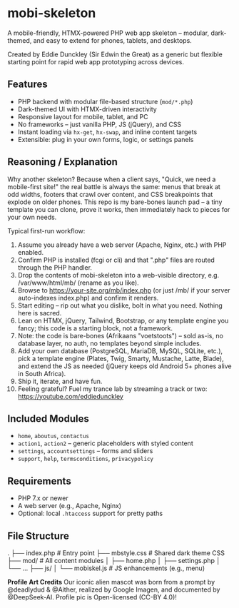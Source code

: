 # mobi-skeleton

A mobile-friendly, HTMX-powered PHP web app skeleton – modular,
dark-themed, and easy to extend for phones, tablets, and desktops.

Created by Eddie Dunckley (Sir Edwin the Great) as a generic but
flexible starting point for rapid web app prototyping across devices.

## Features

- PHP backend with modular file-based structure (`mod/*.php`)
- Dark-themed UI with HTMX-driven interactivity
- Responsive layout for mobile, tablet, and PC
- No frameworks – just vanilla PHP, JS (jQuery), and CSS
- Instant loading via `hx-get`, `hx-swap`, and inline content targets
- Extensible: plug in your own forms, logic, or settings panels

## Reasoning / Explanation

Why another skeleton? Because when a client says,
"Quick, we need a mobile-first site!" the real battle is always the same:
menus that break at odd widths, footers that crawl over content, and CSS
breakpoints that explode on older phones. This repo is my bare-bones launch
pad – a tiny template you can clone, prove it works, then immediately hack
to pieces for your own needs.

Typical first-run workflow:

1. Assume you already have a web server (Apache, Nginx, etc.) with PHP
   enabled.
2. Confirm PHP is installed (fcgi or cli) and that ".php" files are routed
   through the PHP handler.
3. Drop the contents of mobi-skeleton into a web-visible directory, e.g.
   /var/www/html/mb/ (rename as you like).
4. Browse to https://your-site.org/mb/index.php (or just /mb/ if your
   server auto-indexes index.php) and confirm it renders.
5. Start editing – rip out what you dislike, bolt in what you need.
   Nothing here is sacred.
6. Lean on HTMX, jQuery, Tailwind, Bootstrap, or any template engine you
   fancy; this code is a starting block, not a framework.
7. Note: the code is bare-bones (Afrikaans "voetstoots") – sold as-is,
   no database layer, no auth, no templates beyond simple includes.
8. Add your own database (PostgreSQL, MariaDB, MySQL, SQLite, etc.),
   pick a template engine (Plates, Twig, Smarty, Mustache, Latte, Blade),
   and extend the JS as needed (jQuery keeps old Android 5+ phones alive
   in South Africa).
9. Ship it, iterate, and have fun.
10. Feeling grateful? Fuel my trance lab by streaming a track or two:
    https://youtube.com/eddiedunckley

## Included Modules

- `home`, `aboutus`, `contactus`
- `action1`, `action2` – generic placeholders with styled content
- `settings`, `accountsettings` – forms and sliders
- `support`, `help`, `termsconditions`, `privacypolicy`

## Requirements

- PHP 7.x or newer
- A web server (e.g., Apache, Nginx)
- Optional: local `.htaccess` support for pretty paths

## File Structure
.
├── index.php            # Entry point
├── mbstyle.css          # Shared dark theme CSS
├── mod/                 # All content modules
│   ├── home.php
│   ├── settings.php
│   └── ...
├── js/
│   └── mobiskel.js       # JS enhancements (e.g., menu)

**Profile Art Credits**
Our iconic alien mascot was born from a prompt by @deadlydud & @Aither,
realized by Google Imagen, and documented by @DeepSeek-AI.
Profile pic is Open-licensed (CC-BY 4.0)!


